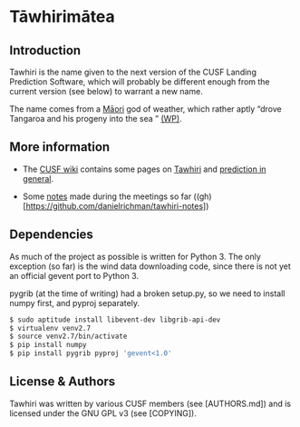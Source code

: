 # T&#257;whirim&#257;tea

## Introduction

Tawhiri is the name given to the next version of the CUSF Landing Prediction
Software, which will probably be different enough from the current version
(see below) to warrant a new name.

The name comes from a
[M&#257;ori](http://en.wikipedia.org/wiki/M%C4%81ori_people)
god of weather, which rather aptly
&ldquo;drove Tangaroa and his progeny into the sea &rdquo;
[(WP)](http://en.wikipedia.org/wiki/Tawhiri).

## More information

  - The [CUSF wiki](http://www.cusf.co.uk/wiki/) contains some pages on 
    [Tawhiri](http://www.cusf.co.uk/wiki/tawhiri:start) and
    [prediction in general](http://www.cusf.co.uk/wiki/landing_predictor).

  - Some [notes](http://www.danielrichman.co.uk/files/tawhiri-notes/)
    made during the meetings so far
    ((gh)[https://github.com/danielrichman/tawhiri-notes])

## Dependencies

As much of the project as possible is written for Python 3. The only exception
(so far) is the wind data downloading code, since there is not yet an official
gevent port to Python 3.

pygrib (at the time of writing) had a broken setup.py, so we need to install
numpy first, and pyproj separately.

```bash
$ sudo aptitude install libevent-dev libgrib-api-dev
$ virtualenv venv2.7
$ source venv2.7/bin/activate
$ pip install numpy
$ pip install pygrib pyproj 'gevent<1.0'
```

## License & Authors

Tawhiri was written by various CUSF members (see [AUTHORS.md]) and is licensed
under the GNU GPL v3 (see [COPYING]).
